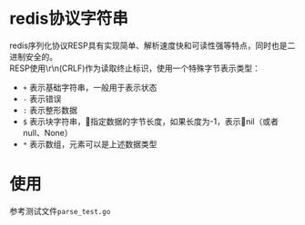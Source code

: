 # redis协议字符串
redis序列化协议RESP具有实现简单、解析速度快和可读性强等特点，同时也是二进制安全的。  
RESP使用\r\n(CRLF)作为读取终止标识，使用一个特殊字节表示类型：  
* `+` 表示基础字符串，一般用于表示状态
* `-` 表示错误
* `:` 表示整形数据
* `$` 表示块字符串，指定数据的字节长度，如果长度为-1，表示nil（或者null、None）
* `*` 表示数组，元素可以是上述数据类型

# 使用
参考测试文件`parse_test.go`
